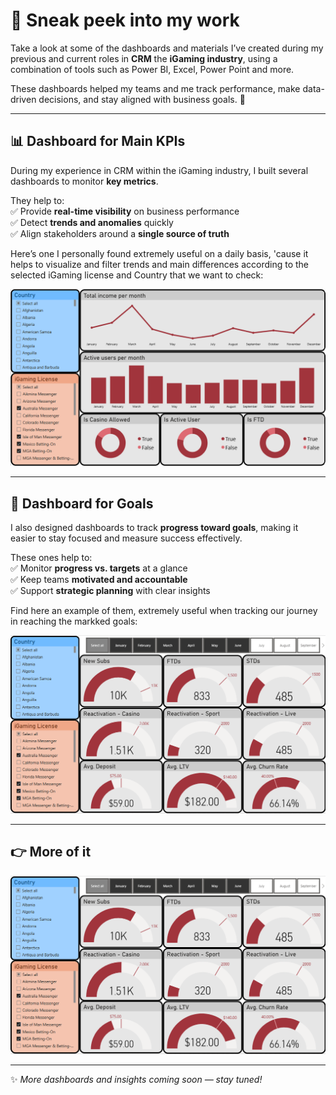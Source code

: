 # 👀 Sneak peek into my work  

Take a look at some of the dashboards and materials I’ve created during my previous and current roles in **CRM** the **iGaming industry**, using a combination of tools such as Power BI, Excel, Power Point and more.

These dashboards helped my teams and me track performance, make data-driven decisions, and stay aligned with business goals. 🚀  

---

## 📊 Dashboard for Main KPIs  
During my experience in CRM within the iGaming industry, I built several dashboards to monitor **key metrics**.  

They help to:  
✅ Provide **real-time visibility** on business performance  
✅ Detect **trends and anomalies** quickly  
✅ Align stakeholders around a **single source of truth**

Here’s one I personally found extremely useful on a daily basis, 'cause it helps to visualize and filter trends and main differences according to the selected iGaming license and Country that we want to check:

![Main KPI Dashboard](./Dashboard%201.png)  

---

## 🎯 Dashboard for Goals  
I also designed dashboards to track **progress toward goals**, making it easier to stay focused and measure success effectively.

These ones help to:  
✅ Monitor **progress vs. targets** at a glance  
✅ Keep teams **motivated and accountable**  
✅ Support **strategic planning** with clear insights  

Find here an example of them, extremely useful when tracking our journey in reaching the markked goals:

![Goals Dashboard](./Dashboard%202.png)  

---

## 👉 More of it  


![Goals Dashboard](./Dashboard%202.png)  

---

✨ *More dashboards and insights coming soon — stay tuned!*  
